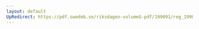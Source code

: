 ```yaml
---
layout: default
UpRedirect: https://pdf.swedeb.se/riksdagen-volumeG-pdf/199091/reg_199091/reg_199091_1103.pdf
---
```

